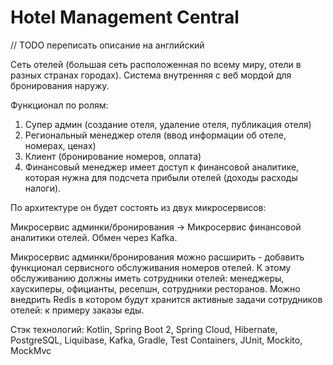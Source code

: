 # Hotel Management Central

// TODO переписать описание на английский

Сеть отелей (большая сеть расположенная по всему миру, отели в разных странах городах). Система внутренняя с веб мордой для бронирования наружу.

Функционал по ролям:
1) Супер админ (создание отеля, удаление отеля, публикация отеля)
2) Региональный менеджер отеля (ввод информации об отеле, номерах, ценах)
3) Клиент (бронирование номеров, оплата)
4) Финансовый менеджер имеет доступ к финансовой аналитике, которая нужна для подсчета прибыли отелей (доходы расходы налоги).

По архитектуре он будет состоять из двух микросервисов:

Микросервис админки/бронирования -> Микросервис финансовой аналитики отелей. Обмен через Kafka.

Микросервис админки/бронирования можно расширить - добавить функционал сервисного обслуживания номеров отелей. 
К этому обслуживанию должны иметь сотрудники отелей: менеджеры, хаускиперы, официанты, ресепшн, сотрудники ресторанов.
Можно внедрить Redis в котором будут хранится активные задачи сотрудников отелей: к примеру заказы еды.

Стэк технологий:
Kotlin, Spring Boot 2, Spring Cloud, Hibernate, PostgreSQL, Liquibase, Kafka, Gradle, Test Containers, JUnit, Mockito, MockMvc
